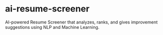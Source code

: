 # ai-resume-screener
AI-powered Resume Screener that analyzes, ranks, and gives improvement suggestions using NLP and Machine Learning.
